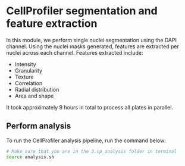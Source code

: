 # CellProfiler segmentation and feature extraction

In this module, we perform single nuclei segmentation using the DAPI channel. 
Using the nuclei masks generated, features are extracted per nuclei across each channel.
Features extracted include:

- Intensity
- Granularity
- Texture
- Correlation
- Radial distribution
- Area and shape

It took approximately 9 hours in total to process all plates in parallel.

## Perform analysis

To run the CellProfiler analysis pipeline, run the command below:

```bash
# Make sure that you are in the 3.cp_analysis folder in terminal
source analysis.sh
```
 